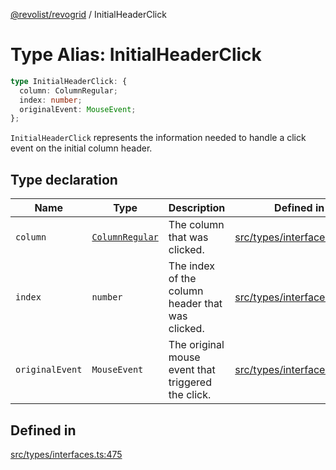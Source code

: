 [@revolist/revogrid](README.md) / InitialHeaderClick

# Type Alias: InitialHeaderClick

```ts
type InitialHeaderClick: {
  column: ColumnRegular;
  index: number;
  originalEvent: MouseEvent;
};
```

`InitialHeaderClick` represents the information needed to handle a click
event on the initial column header.

## Type declaration

| Name | Type | Description | Defined in |
| ------ | ------ | ------ | ------ |
| `column` | [`ColumnRegular`](Interface.ColumnRegular.md) | The column that was clicked. | [src/types/interfaces.ts:487](https://github.com/revolist/revogrid/blob/786bfc578aeb724125d022c69d878eb830c54a23/src/types/interfaces.ts#L487) |
| `index` | `number` | The index of the column header that was clicked. | [src/types/interfaces.ts:479](https://github.com/revolist/revogrid/blob/786bfc578aeb724125d022c69d878eb830c54a23/src/types/interfaces.ts#L479) |
| `originalEvent` | `MouseEvent` | The original mouse event that triggered the click. | [src/types/interfaces.ts:483](https://github.com/revolist/revogrid/blob/786bfc578aeb724125d022c69d878eb830c54a23/src/types/interfaces.ts#L483) |

## Defined in

[src/types/interfaces.ts:475](https://github.com/revolist/revogrid/blob/786bfc578aeb724125d022c69d878eb830c54a23/src/types/interfaces.ts#L475)
